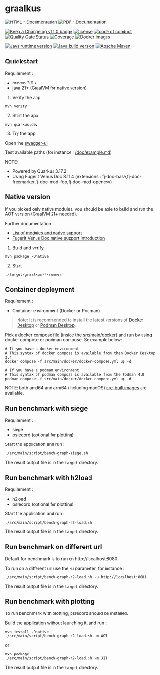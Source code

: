# graalkus

[![HTML - Documentation](https://img.shields.io/badge/HTML-Documentation-blue?style=for-the-badge)](https://graalkus.fugerit.org/book/ "Go to project HTML documentation")
[![PDF - Documentation](https://img.shields.io/badge/PDF-Documentation-red?style=for-the-badge)](https://graalkus.fugerit.org/book/graalkus.pdf "Go to project PDF documentation")

[![Keep a Changelog v1.1.0 badge](https://img.shields.io/badge/changelog-Keep%20a%20Changelog%20v1.1.0-%23E05735)](https://github.com/fugerit-org/graalkus/blob/master/CHANGELOG.md)
[![license](https://img.shields.io/badge/License-MIT%20License-teal.svg)](https://opensource.org/license/mit)
[![code of conduct](https://img.shields.io/badge/conduct-Contributor%20Covenant-purple.svg)](https://github.com/fugerit-org/fj-universe/blob/main/CODE_OF_CONDUCT.md)
[![Quality Gate Status](https://sonarcloud.io/api/project_badges/measure?project=fugerit-org_graalkus&metric=alert_status)](https://sonarcloud.io/summary/new_code?id=fugerit-org_graalkus)
[![Coverage](https://sonarcloud.io/api/project_badges/measure?project=fugerit-org_graalkus&metric=coverage)](https://sonarcloud.io/summary/new_code?id=fugerit-org_graalkus)
[![Docker images](https://img.shields.io/badge/dockerhub-images-important.svg?logo=Docker)](https://hub.docker.com/repository/docker/fugeritorg/graalkus/general)

[![Java runtime version](https://img.shields.io/badge/run%20on-java%2021+-%23113366.svg?style=for-the-badge&logo=openjdk&logoColor=white)](https://universe.fugerit.org/src/docs/versions/java21.html)
[![Java build version](https://img.shields.io/badge/build%20on-GraalVM%2021+-%23ED8B00.svg?style=for-the-badge&logo=openjdk&logoColor=white)](https://universe.fugerit.org/src/docs/versions/gvm21.html)
[![Apache Maven](https://img.shields.io/badge/Apache%20Maven-3.9.0+-C71A36?style=for-the-badge&logo=Apache%20Maven&logoColor=white)](https://universe.fugerit.org/src/docs/versions/maven3_9.html)

## Quickstart

Requirement :

* maven 3.9.x
* java 21+ (GraalVM for native version)

1. Verify the app

```shell
mvn verify
```

2. Start the app

```shell
mvn quarkus:dev
```

3. Try the app

Open the [swagger-ui](http://localhost:8080/q/swagger-ui/)

Test available paths (for instance : [/doc/example.md](http://localhost:8080/doc/example.md))

NOTE:

* Powered by Quarkus 3.17.2
* Using Fugerit Venus Doc 8.11.4 (extensions : fj-doc-base,fj-doc-freemarker,fj-doc-mod-fop,fj-doc-mod-opencsv)

## Native version

If you picked only native modules, you should be able to build and run the AOT version (GraalVM 21+ needed).

Further documentation :

* [List of modules and native support](https://venusdocs.fugerit.org/guide/#available-extensions)
* [Fugerit Venus Doc native support introduction](https://venusdocs.fugerit.org/guide/#doc-native-support)

1. Build and verify

```shell
mvn package -Dnative
```

2. Start

```shell
./target/graalkus-*-runner
```

## Container deployment

Requirement :

* Container environment (Docker or Podman)

> Note: It is recommended to install the latest versions of [Docker Desktop](https://www.docker.com/products/docker-desktop/) or [Podman Desktop](https://podman-desktop.io/). 

Pick a docker compose file (inside the [src/main/docker](src/main/docker)) and run by using docker compose or podman compose. Se example below: 

```shell
# If you have a docker environment
# This syntax of docker compose is available from then Docker Desktop 3.4
docker compose -f src/main/docker/docker-compose.yml up -d

# If you have a podman environment
# This syntax of podman compose is available from the Podman 4.0
podman compose -f src/main/docker/docker-compose.yml up -d
```

NOTE: both amd64 and arm64 (including macOS) [pre-built images](https://hub.docker.com/r/fugeritorg/graalkus) are available.

## Run benchmark with siege

Requirement :

* siege
* psrecord (optional for plotting)

Start the application and run :

```shell
./src/main/script/bench-graph-siege.sh 
```

The result output file is in the `target` directory.

## Run benchmark with h2load

Requirement :

* h2load
* psrecord (optional for plotting)

Start the application and run : 

```shell
./src/main/script/bench-graph-h2-load.sh 
```

The result output file is in the `target` directory.

## Run benchmark on different url

Default for benchmark is to run on http://localhost:8080.

To run on a different url use the -u parameter, for instance : 

```shell
./src/main/script/bench-graph-h2-load.sh -u http://localhost:8081
```

The result output file is in the `target` directory.

## Run benchmark with plotting

To run benchmark with plotting, psrecord should be installed.

Build the application without launching it, and run : 

```shell
mvn install -Dnative
./src/main/script/bench-graph-h2-load.sh -m AOT
```

or 

```shell
mvn package
./src/main/script/bench-graph-h2-load.sh -m JIT
```

The result output file is in the `target` directory.